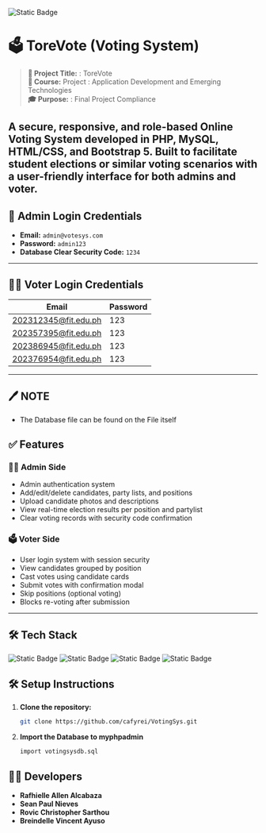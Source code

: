 ![Static Badge](https://img.shields.io/badge/DONE-%23009943?style=for-the-badge&logo=checkmarx&logoColor=%23FFF)

# 🗳️ ToreVote (Voting System)

> **📘 Project Title:**  : ToreVote  
> **📌 Course:** Project : Application Development and Emerging Technologies  
> **🎓 Purpose:**        : Final Project Compliance  

A secure, responsive, and role-based **Online Voting System** developed in **PHP**, **MySQL**, **HTML/CSS**, and **Bootstrap 5**. 
Built to facilitate student elections or similar voting scenarios with a user-friendly interface for both admins and voter.
---

## 🔐 Admin Login Credentials

- **Email:** `admin@votesys.com`  
- **Password:** `admin123`  
- **Database Clear Security Code:** `1234`

---

## 🧑‍🎓 Voter Login Credentials

| Email                    | Password |
|--------------------------|----------|
| 202312345@fit.edu.ph     |    123   |
| 202357395@fit.edu.ph     |    123   |
| 202386945@fit.edu.ph     |    123   |
| 202376954@fit.edu.ph     |    123   |

---
## 🖊️ NOTE
- The Database file can be found on the File itself

## ✅ Features

### 🧑‍💻 Admin Side
- Admin authentication system
- Add/edit/delete candidates, party lists, and positions
- Upload candidate photos and descriptions
- View real-time election results per position and partylist
- Clear voting records with security code confirmation

### 🗳️ Voter Side
- User login system with session security
- View candidates grouped by position
- Cast votes using candidate cards
- Submit votes with confirmation modal
- Skip positions (optional voting)
- Blocks re-voting after submission

---
## 🛠️ Tech Stack
![Static Badge](https://img.shields.io/badge/PHP-%23777BB4?style=for-the-badge&logo=PHP&logoColor=FFF&logoSize=auto)
![Static Badge](https://img.shields.io/badge/phpMyAdmin-%236C78AF?style=for-the-badge&logo=phpmyadmin&logoColor=FFF&logoSize=auto)
![Static Badge](https://img.shields.io/badge/CSS-%23663399?style=for-the-badge&logo=css&logoColor=FFF&logoSize=auto)
![Static Badge](https://img.shields.io/badge/HTML-%23E34F26?style=for-the-badge&logo=html5&logoColor=FFF&logoSize=auto)



## 🛠️ Setup Instructions

1. **Clone the repository:**
   ```bash
   git clone https://github.com/cafyrei/VotingSys.git
2. **Import the Database to myphpadmin**
   ```bash
   import votingsysdb.sql

## 👨‍💻 Developers

- **Rafhielle Allen Alcabaza**
- **Sean Paul Nieves**
- **Rovic Christopher Sarthou**
- **Breindelle Vincent Ayuso**
